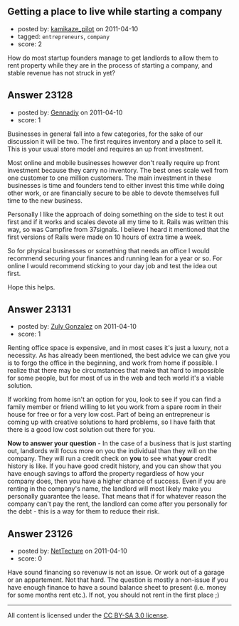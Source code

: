 ## Getting a place to live while starting a company

- posted by: [kamikaze_pilot](https://stackexchange.com/users/-1/6768-kamikaze-pilot) on 2011-04-10
- tagged: `entrepreneurs`, `company`
- score: 2

How do most startup founders manage to get landlords to allow them to rent property while they are in the process of starting a company, and stable revenue has not struck in yet? 


## Answer 23128

- posted by: [Gennadiy](https://stackexchange.com/users/-1/9134-gennadiy) on 2011-04-10
- score: 1

Businesses in general fall into a few categories, for the sake of our discussion it will be two. The first requires inventory and a place to sell it. This is your usual store model and requires an up front investment.

Most online and mobile businesses however don't really require up front investment because they carry no inventory. The best ones scale well from one customer to one million customers. The main investment in these businesses is time and founders tend to either invest this time while doing other work, or are financially secure to be able to devote themselves full time to the new business.

Personally I like the approach of doing something on the side to test it out first and if it works and scales devote all my time to it. Rails was written this way, so was Campfire from 37signals. I believe I heard it mentioned that the first versions of Rails were made on 10 hours of extra time a week. 

So for physical businesses or something that needs an office I would recommend securing your finances and running lean for a year or so. For online I would recommend sticking to your day job and test the idea out first.

Hope this helps.


## Answer 23131

- posted by: [Zuly Gonzalez](https://stackexchange.com/users/-1/2692-zuly-gonzalez) on 2011-04-10
- score: 1

Renting office space is expensive, and in most cases it's just a luxury, not a necessity. As has already been mentioned, the best advice we can give you is to forgo the office in the beginning, and work from home if possible. I realize that there may be circumstances that make that hard to impossible for some people, but for most of us in the web and tech world it's a viable solution. 

If working from home isn't an option for you, look to see if you can find a family member or friend willing to let you work from a spare room in their house for free or for a very low cost. Part of being an entrepreneur is coming up with creative solutions to hard problems, so I have faith that there is a good low cost solution out there for you.

**Now to answer your question** - In the case of a business that is just starting out, landlords will focus more on you the individual than they will on the company. They will run a credit check on **you** to see what **your** credit history is like. If you have good credit history, and you can show that you have enough savings to afford the property regardless of how your company does, then you have a higher chance of success. Even if you are renting in the company's name, the landlord will most likely make you personally guarantee the lease. That means that if for whatever reason the company can't pay the rent, the landlord can come after you personally for the debt - this is a way for them to reduce their risk. 


## Answer 23126

- posted by: [NetTecture](https://stackexchange.com/users/-1/3350-nettecture) on 2011-04-10
- score: 0

Have sound financing so revenuw is not an issue. Or work out of a garage or an appartement. Not that hard. The question is mostly a non-issue if you have enough finance to have a sound balance sheet to present (i.e. money for some months rent etc.). If not, you should not rent in the first place ;)



---

All content is licensed under the [CC BY-SA 3.0 license](https://creativecommons.org/licenses/by-sa/3.0/).
